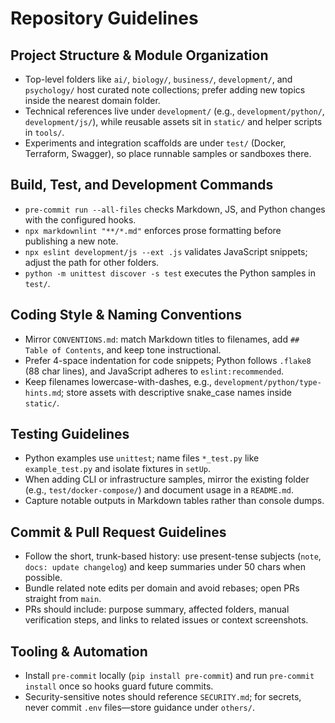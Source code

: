 # Repository Guidelines

## Project Structure & Module Organization
- Top-level folders like `ai/`, `biology/`, `business/`, `development/`, and `psychology/` host curated note collections; prefer adding new topics inside the nearest domain folder.
- Technical references live under `development/` (e.g., `development/python/`, `development/js/`), while reusable assets sit in `static/` and helper scripts in `tools/`.
- Experiments and integration scaffolds are under `test/` (Docker, Terraform, Swagger), so place runnable samples or sandboxes there.

## Build, Test, and Development Commands
- `pre-commit run --all-files` checks Markdown, JS, and Python changes with the configured hooks.
- `npx markdownlint "**/*.md"` enforces prose formatting before publishing a new note.
- `npx eslint development/js --ext .js` validates JavaScript snippets; adjust the path for other folders.
- `python -m unittest discover -s test` executes the Python samples in `test/`.

## Coding Style & Naming Conventions
- Mirror `CONVENTIONS.md`: match Markdown titles to filenames, add `## Table of Contents`, and keep tone instructional.
- Prefer 4-space indentation for code snippets; Python follows `.flake8` (88 char lines), and JavaScript adheres to `eslint:recommended`.
- Keep filenames lowercase-with-dashes, e.g., `development/python/type-hints.md`; store assets with descriptive snake_case names inside `static/`.

## Testing Guidelines
- Python examples use `unittest`; name files `*_test.py` like `example_test.py` and isolate fixtures in `setUp`.
- When adding CLI or infrastructure samples, mirror the existing folder (e.g., `test/docker-compose/`) and document usage in a `README.md`.
- Capture notable outputs in Markdown tables rather than console dumps.

## Commit & Pull Request Guidelines
- Follow the short, trunk-based history: use present-tense subjects (`note`, `docs: update changelog`) and keep summaries under 50 chars when possible.
- Bundle related note edits per domain and avoid rebases; open PRs straight from `main`.
- PRs should include: purpose summary, affected folders, manual verification steps, and links to related issues or context screenshots.

## Tooling & Automation
- Install `pre-commit` locally (`pip install pre-commit`) and run `pre-commit install` once so hooks guard future commits.
- Security-sensitive notes should reference `SECURITY.md`; for secrets, never commit `.env` files—store guidance under `others/`.
